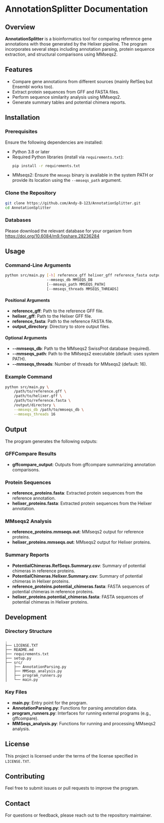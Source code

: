 # AnnotationSplitter Documentation

## Overview
**AnnotationSplitter** is a bioinformatics tool for comparing reference gene annotations with those generated by the Helixer pipeline. The program incorporates several steps including annotation parsing, protein sequence extraction, and structural comparisons using MMseqs2.

## Features
- Compare gene annotations from different sources (mainly RefSeq but Ensembl works too).
- Extract protein sequences from GFF and FASTA files.
- Perform sequence similarity analysis using MMseqs2.
- Generate summary tables and potential chimera reports.

## Installation

### Prerequisites
Ensure the following dependencies are installed:
- Python 3.8 or later
- Required Python libraries (install via `requirements.txt`):
  ```bash
  pip install -r requirements.txt
  ```
- MMseqs2: Ensure the `mmseqs` binary is available in the system PATH or provide its location using the `--mmseqs_path` argument.

### Clone the Repository
```bash
git clone https://github.com/Andy-B-123/AnnotationSplitter.git
cd AnnotationSplitter
```

### Databases
Please download the relevant database for your organism from https://doi.org/10.6084/m9.figshare.28236284

## Usage

### Command-Line Arguments
```bash
python src/main.py [-h] reference_gff helixer_gff reference_fasta output_directory
                   --mmseqs_db MMSEQS_DB
                   [--mmseqs_path MMSEQS_PATH]
                   [--mmseqs_threads MMSEQS_THREADS]
```

#### Positional Arguments
- **reference_gff**: Path to the reference GFF file.
- **helixer_gff**: Path to the Helixer GFF file.
- **reference_fasta**: Path to the reference FASTA file.
- **output_directory**: Directory to store output files.

#### Optional Arguments
- **--mmseqs_db**: Path to the MMseqs2 SwissProt database (required).
- **--mmseqs_path**: Path to the MMseqs2 executable (default: uses system PATH).
- **--mmseqs_threads**: Number of threads for MMseqs2 (default: 16).

### Example Command
```bash
python src/main.py \
    /path/to/reference.gff \
    /path/to/helixer.gff \
    /path/to/reference.fasta \
    /output/directory \
    --mmseqs_db /path/to/mmseqs_db \
    --mmseqs_threads 16
```

## Output
The program generates the following outputs:

### GFFCompare Results
- **gffcompare_output**: Outputs from gffcompare summarizing annotation comparisons.

### Protein Sequences
- **reference_proteins.fasta**: Extracted protein sequences from the reference annotation.
- **helixer_proteins.fasta**: Extracted protein sequences from the Helixer annotation.

### MMseqs2 Analysis
- **reference_proteins.mmseqs.out**: MMseqs2 output for reference proteins.
- **helixer_proteins.mmseqs.out**: MMseqs2 output for Helixer proteins.

### Summary Reports
- **PotentialChimeras.RefSeqs.Summary.csv**: Summary of potential chimeras in reference proteins.
- **PotentialChimeras.Helixer.Summary.csv**: Summary of potential chimeras in Helixer proteins.
- **reference_proteins.potential_chimeras.fasta**: FASTA sequences of potential chimeras in reference proteins.
- **helixer_proteins.potential_chimeras.fasta**: FASTA sequences of potential chimeras in Helixer proteins.

## Development

### Directory Structure
```
.
├── LICENSE.TXT
├── README.md
├── requirements.txt
├── setup.py
├── src/
│   ├── AnnotationParsing.py
│   ├── MMSeqs_analysis.py
│   ├── program_runners.py
│   └── main.py
```

### Key Files
- **main.py**: Entry point for the program.
- **AnnotationParsing.py**: Functions for parsing annotation data.
- **program_runners.py**: Interfaces for running external programs (e.g., gffcompare).
- **MMSeqs_analysis.py**: Functions for running and processing MMseqs2 analysis.

## License
This project is licensed under the terms of the license specified in `LICENSE.TXT`.

## Contributing
Feel free to submit issues or pull requests to improve the program.

## Contact
For questions or feedback, please reach out to the repository maintainer.


